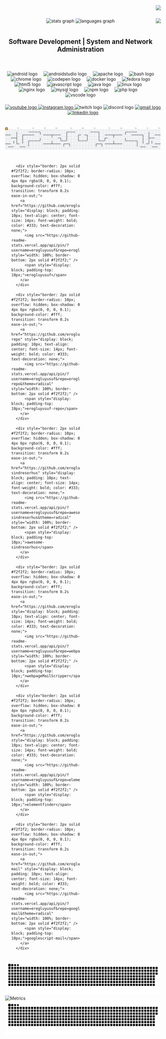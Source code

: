 





###

<div align="right">
  <img src="https://profile-counter.glitch.me/erogluyusuf/count.svg?"  />
</div>

###



###

<img align="right" height="250" src="https://tnow-prod-apac.367791ca7abea81096902b345fee7b1f.r2.cloudflarestorage.com/2025-04-15/4fe3086b1db3f3ad3050b259694702a9/20250415Yew4cEhB/Ym5ACq/ChatGPT%20Image%2015%20Nis%202025%2015_04_44.png?X-Amz-Algorithm=AWS4-HMAC-SHA256&X-Amz-Content-Sha256=UNSIGNED-PAYLOAD&X-Amz-Credential=882af22225f5a3c718a96ffd4ac141a1%2F20250415%2Fauto%2Fs3%2Faws4_request&X-Amz-Date=20250415T120705Z&X-Amz-Expires=120&X-Amz-Signature=f11c95acd4b076dd69287282778a2c624796e95627003c410cd424994a77e762&X-Amz-SignedHeaders=host&response-content-disposition=inline%3B%20filename%3D%22ChatGPT%20Image%2015%20Nis%202025%2015_04_44.png%22&x-id=GetObject"  />


<div align="center">
  <img src="https://github-readme-stats.vercel.app/api?username=erogluyusuf&hide_title=false&hide_rank=false&show_icons=true&include_all_commits=true&count_private=true&disable_animations=false&theme=dracula&locale=en&hide_border=false&order=1" height="150" width="350"  alt="stats graph"  />
  <img src="https://github-readme-stats.vercel.app/api/top-langs?username=erogluyusuf&locale=en&hide_title=false&layout=compact&card_width=320&langs_count=5&theme=dracula&hide_border=false&order=2" height="150" width="350"  alt="languages graph"  />
</div>
<br>
<h2 align="center">Software Development | System and Network Administration</h2>
<br>










###

<div align="center">
  <img src="https://cdn.jsdelivr.net/gh/devicons/devicon/icons/android/android-original.svg" height="30" alt="android logo"  />
  <img width="12" />
  <img src="https://cdn.jsdelivr.net/gh/devicons/devicon/icons/androidstudio/androidstudio-original.svg" height="30" alt="androidstudio logo"  />
  <img width="12" />
  <img src="https://cdn.jsdelivr.net/gh/devicons/devicon/icons/apache/apache-original.svg" height="30" alt="apache logo"  />
  <img width="12" />
  <img src="https://cdn.jsdelivr.net/gh/devicons/devicon/icons/bash/bash-original.svg" height="30" alt="bash logo"  />
  <img width="12" />
  <img src="https://cdn.jsdelivr.net/gh/devicons/devicon/icons/chrome/chrome-original.svg" height="30" alt="chrome logo"  />
  <img width="12" />
  <img src="https://cdn.jsdelivr.net/gh/devicons/devicon/icons/codepen/codepen-original.svg" height="30" alt="codepen logo"  />
  <img width="12" />
  <img src="https://cdn.jsdelivr.net/gh/devicons/devicon/icons/docker/docker-original.svg" height="30" alt="docker logo"  />
  <img width="12" />
  <img src="https://cdn.jsdelivr.net/gh/devicons/devicon/icons/fedora/fedora-original.svg" height="30" alt="fedora logo"  />
  <img width="12" />
  <img src="https://cdn.jsdelivr.net/gh/devicons/devicon/icons/html5/html5-original.svg" height="30" alt="html5 logo"  />
  <img width="12" />
  <img src="https://cdn.jsdelivr.net/gh/devicons/devicon/icons/javascript/javascript-original.svg" height="30" alt="javascript logo"  />
  <img width="12" />
  <img src="https://cdn.jsdelivr.net/gh/devicons/devicon/icons/java/java-original.svg" height="30" alt="java logo"  />
  <img width="12" />
  <img src="https://cdn.jsdelivr.net/gh/devicons/devicon/icons/linux/linux-original.svg" height="30" alt="linux logo"  />
  <img width="12" />
  <img src="https://cdn.jsdelivr.net/gh/devicons/devicon/icons/nginx/nginx-original.svg" height="30" alt="nginx logo"  />
  <img width="12" />
  <img src="https://cdn.jsdelivr.net/gh/devicons/devicon/icons/mysql/mysql-original.svg" height="30" alt="mysql logo"  />
  <img width="12" />
  <img src="https://cdn.jsdelivr.net/gh/devicons/devicon/icons/npm/npm-original-wordmark.svg" height="30" alt="npm logo"  />
  <img width="12" />
  <img src="https://cdn.jsdelivr.net/gh/devicons/devicon/icons/php/php-original.svg" height="30" alt="php logo"  />
  <img width="12" />
  <img src="https://cdn.jsdelivr.net/gh/devicons/devicon/icons/vscode/vscode-original.svg" height="30" alt="vscode logo"  />
</div>

###

<div align="center">
  <a href="https://www.youtube.com/@GlobipediMovies" target="_blank">
    <img src="https://img.shields.io/static/v1?message=Youtube&logo=youtube&label=&color=FF0000&logoColor=white&labelColor=&style=for-the-badge" height="35" alt="youtube logo"  />
  </a>
  <a href="https://www.instagram.com/globipedi/" target="_blank">
    <img src="https://img.shields.io/static/v1?message=Instagram&logo=instagram&label=&color=E4405F&logoColor=white&labelColor=&style=for-the-badge" height="35" alt="instagram logo"  />
  </a>
  <img src="https://img.shields.io/static/v1?message=Twitch&logo=twitch&label=&color=9146FF&logoColor=white&labelColor=&style=for-the-badge" height="35" alt="twitch logo"  />
  <img src="https://img.shields.io/static/v1?message=Discord&logo=discord&label=&color=7289DA&logoColor=white&labelColor=&style=for-the-badge" height="35" alt="discord logo"  />
  <a href="mailto:yusuferoglu1957@gmail.com" target="_blank">
    <img src="https://img.shields.io/static/v1?message=Gmail&logo=gmail&label=&color=D14836&logoColor=white&labelColor=&style=for-the-badge" height="35" alt="gmail logo"  />
  </a>
  <a href="https://www.linkedin.com/in/erogluyusuf" target="_blank">
    <img src="https://img.shields.io/static/v1?message=LinkedIn&logo=linkedin&label=&color=0077B5&logoColor=white&labelColor=&style=for-the-badge" height="35" alt="linkedin logo"  />
  </a>
</div>















###

<br clear="both">

<picture>
  <source media="(prefers-color-scheme: dark)" srcset="https://raw.githubusercontent.com/erogluyusuf/erogluyusuf/output/pacman-contribution-graph-dark.svg">
  <source media="(prefers-color-scheme: light)" srcset="https://raw.githubusercontent.com/erogluyusuf/erogluyusuf/output/pacman-contribution-graph.svg">
  <img alt="pacman contribution graph" src="https://raw.githubusercontent.com/erogluyusuf/erogluyusuf/output/pacman-contribution-graph.svg">
</picture>

<!--START_SECTION:repos-->

  <div style="display: grid; grid-template-columns: repeat(auto-fill, minmax(200px, 1fr)); gap: 20px; padding: 20px;">
    
      <div style="border: 2px solid #f2f2f2; border-radius: 10px; overflow: hidden; box-shadow: 0 4px 6px rgba(0, 0, 0, 0.1); background-color: #fff; transition: transform 0.2s ease-in-out;">
        <a href="https://github.com/erogluyusuf/erogluyusuf" style="display: block; padding: 10px; text-align: center; font-size: 14px; font-weight: bold; color: #333; text-decoration: none;">
          <img src="https://github-readme-stats.vercel.app/api/pin/?username=erogluyusuf&repo=erogluyusuf&theme=radical" style="width: 100%; border-bottom: 2px solid #f2f2f2;" />
          <span style="display: block; padding-top: 10px;">erogluyusuf</span>
        </a>
      </div>
    
      <div style="border: 2px solid #f2f2f2; border-radius: 10px; overflow: hidden; box-shadow: 0 4px 6px rgba(0, 0, 0, 0.1); background-color: #fff; transition: transform 0.2s ease-in-out;">
        <a href="https://github.com/erogluyusuf/erogluyusuf-repo" style="display: block; padding: 10px; text-align: center; font-size: 14px; font-weight: bold; color: #333; text-decoration: none;">
          <img src="https://github-readme-stats.vercel.app/api/pin/?username=erogluyusuf&repo=erogluyusuf-repo&theme=radical" style="width: 100%; border-bottom: 2px solid #f2f2f2;" />
          <span style="display: block; padding-top: 10px;">erogluyusuf-repo</span>
        </a>
      </div>
    
      <div style="border: 2px solid #f2f2f2; border-radius: 10px; overflow: hidden; box-shadow: 0 4px 6px rgba(0, 0, 0, 0.1); background-color: #fff; transition: transform 0.2s ease-in-out;">
        <a href="https://github.com/erogluyusuf/awesome-sindresorhus" style="display: block; padding: 10px; text-align: center; font-size: 14px; font-weight: bold; color: #333; text-decoration: none;">
          <img src="https://github-readme-stats.vercel.app/api/pin/?username=erogluyusuf&repo=awesome-sindresorhus&theme=radical" style="width: 100%; border-bottom: 2px solid #f2f2f2;" />
          <span style="display: block; padding-top: 10px;">awesome-sindresorhus</span>
        </a>
      </div>
    
      <div style="border: 2px solid #f2f2f2; border-radius: 10px; overflow: hidden; box-shadow: 0 4px 6px rgba(0, 0, 0, 0.1); background-color: #fff; transition: transform 0.2s ease-in-out;">
        <a href="https://github.com/erogluyusuf/webpageMailScripper" style="display: block; padding: 10px; text-align: center; font-size: 14px; font-weight: bold; color: #333; text-decoration: none;">
          <img src="https://github-readme-stats.vercel.app/api/pin/?username=erogluyusuf&repo=webpageMailScripper&theme=radical" style="width: 100%; border-bottom: 2px solid #f2f2f2;" />
          <span style="display: block; padding-top: 10px;">webpageMailScripper</span>
        </a>
      </div>
    
      <div style="border: 2px solid #f2f2f2; border-radius: 10px; overflow: hidden; box-shadow: 0 4px 6px rgba(0, 0, 0, 0.1); background-color: #fff; transition: transform 0.2s ease-in-out;">
        <a href="https://github.com/erogluyusuf/elementfinder" style="display: block; padding: 10px; text-align: center; font-size: 14px; font-weight: bold; color: #333; text-decoration: none;">
          <img src="https://github-readme-stats.vercel.app/api/pin/?username=erogluyusuf&repo=elementfinder&theme=radical" style="width: 100%; border-bottom: 2px solid #f2f2f2;" />
          <span style="display: block; padding-top: 10px;">elementfinder</span>
        </a>
      </div>
    
      <div style="border: 2px solid #f2f2f2; border-radius: 10px; overflow: hidden; box-shadow: 0 4px 6px rgba(0, 0, 0, 0.1); background-color: #fff; transition: transform 0.2s ease-in-out;">
        <a href="https://github.com/erogluyusuf/googlescript-mail" style="display: block; padding: 10px; text-align: center; font-size: 14px; font-weight: bold; color: #333; text-decoration: none;">
          <img src="https://github-readme-stats.vercel.app/api/pin/?username=erogluyusuf&repo=googlescript-mail&theme=radical" style="width: 100%; border-bottom: 2px solid #f2f2f2;" />
          <span style="display: block; padding-top: 10px;">googlescript-mail</span>
        </a>
      </div>
    
  </div>
  
<!--END_SECTION:repos-->

<picture>
  <source media="(prefers-color-scheme: dark)" srcset="https://raw.githubusercontent.com/erogluyusuf/erogluyusuf/output/github-contribution-grid-snake-dark.svg">
  <source media="(prefers-color-scheme: light)" srcset="https://raw.githubusercontent.com/erogluyusuf/erogluyusuf/output/github-contribution-grid-snake.svg">
  <img alt="github contribution snake" src="https://raw.githubusercontent.com/erogluyusuf/erogluyusuf/output/github-contribution-grid-snake.svg">
</picture>


<img src="https://raw.githubusercontent.com/erogluyusuf/erogluyusuf/main/metrics.svg" alt="Metrics" />



<picture>
  <source media="(prefers-color-scheme: dark)" srcset="https://raw.githubusercontent.com/erogluyusuf/erogluyusuf/output/github-contribution-grid-snake-dark.svg">
  <img alt="snake gif" src="https://raw.githubusercontent.com/erogluyusuf/erogluyusuf/output/github-contribution-grid-snake.svg">
</picture>
















